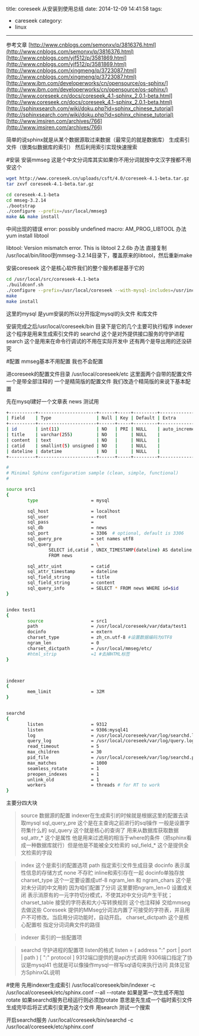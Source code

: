 title: coreseek 从安装到使用总结
date: 2014-12-09 14:41:58
tags:
- careseek
category:
- linux
---
参考文章
[http://www.cnblogs.com/semonxv/p/3816376.html](http://www.cnblogs.com/semonxv/p/3816376.html)
[http://www.cnblogs.com/yjf512/p/3581869.html](http://www.cnblogs.com/yjf512/p/3581869.html)
[http://www.cnblogs.com/xingmeng/p/3723087.html](http://www.cnblogs.com/xingmeng/p/3723087.html)
[http://www.ibm.com/developerworks/cn/opensource/os-sphinx/](http://www.ibm.com/developerworks/cn/opensource/os-sphinx/)
[http://www.coreseek.cn/docs/coreseek_4.1-sphinx_2.0.1-beta.html](http://www.coreseek.cn/docs/coreseek_4.1-sphinx_2.0.1-beta.html)
[http://sphinxsearch.com/wiki/doku.php?id=sphinx_chinese_tutorial](http://sphinxsearch.com/wiki/doku.php?id=sphinx_chinese_tutorial)
[http://www.imsiren.com/archives/766](http://www.imsiren.com/archives/766)

简单的说sphinx就是从某个数据源取过来数据（最常见的就是数据库） 生成索引文件（很类似数据库的索引） 然后利用索引实现快速搜索 

#安装
安装mmseg 这是个中文分词库其实如果你不用分词就按中文汉字搜都不用安这个
```bash
wget http://www.coreseek.cn/uploads/csft/4.0/coreseek-4.1-beta.tar.gz
tar zxvf coreseek-4.1-beta.tar.gz

cd coreseek-4.1-beta
cd mmseg-3.2.14
./bootstrap
./configure --prefix=/usr/local/mmseg3
make && make install
```
中间出现的错误
error: possibly undefined macro: AM_PROG_LIBTOOL
办法 
yum install libtool

libtool: Version mismatch error.  This is libtool 2.2.6b
办法
直接复制 /usr/local/bin/litool到mmseg-3.2.14目录下，覆盖原来的libtool，然后重新make


安装coreseek 这个是核心软件我们的整个服务都是基于它的
```bash
cd /usr/local/src/coreseek-4.1-beta
./buildconf.sh
./configure --prefix=/usr/local/coreseek --with-mysql-includes=/usr/include/mysql/ --with-mysql-libs=/usr/lib64/mysql/ --with-mmseg=/usr/local/mmseg/ --with-mmseg-includes=/usr/local/mmseg/include/mmseg/ --with-mmseg-libs=/usr/local/mmseg/lib/
make
make install
```
这里的mysql 是yum安装的所以分开指定mysql的头文件 和库文件

安装完成之后/usr/local/coreseek/bin 目录下是它的几个主要可执行程序
indexer 这个程序是用来生成索引文件的
searchd 这个是对外提供接口服务的守护进程
search  这个是用来在命令行调试的不用在实际开发中
还有两个是导出用的还没研究

#配置
mmseg基本不用配置 我也不会配置

进coreseek的配置文件目录 
/usr/local/coreseek/etc
这里面两个自带的配置文件 一个是带全部注释的 一个是精简版的配置文件
我们改造个精简版的来说下基本配置

先在mysql建好一个文章表 news 测试用
```bash
+----------+----------------------+------+-----+---------+----------------+
| Field    | Type                 | Null | Key | Default | Extra          |
+----------+----------------------+------+-----+---------+----------------+
| id       | int(11)              | NO   | PRI | NULL    | auto_increment |
| title    | varchar(255)         | NO   |     | NULL    |                |
| content  | text                 | NO   |     | NULL    |                |
| catid    | smallint(5) unsigned | NO   |     | NULL    |                |
| dateline | datetime             | NO   |     | NULL    |                |
+----------+----------------------+------+-----+---------+----------------+

```
```bash
#
# Minimal Sphinx configuration sample (clean, simple, functional)
#

source src1
{
        type                    = mysql

        sql_host                = localhost
        sql_user                = root
        sql_pass                =
        sql_db                  = news
        sql_port                = 3306  # optional, default is 3306
        sql_query_pre           = set names utf8
        sql_query               = \
                SELECT id,catid , UNIX_TIMESTAMP(dateline) AS dateline, title, content \
                FROM news

        sql_attr_uint           = catid
        sql_attr_timestamp      = dateline
        sql_field_string        = title
        sql_field_string        = content
        sql_query_info          = SELECT * FROM news WHERE id=$id
}


index test1
{
        source                  = src1
        path                    = /usr/local/coreseek/var/data/test1
        docinfo                 = extern
        charset_type            = zh_cn.utf-8 #设置数据编码为UTF8
        ngram_len               = 0
        charset_dictpath        = /usr/local/mmseg/etc/
        #html_strip             =1 #去掉HTML标签
}



indexer
{
        mem_limit               = 32M
}


searchd
{
        listen                  = 9312
        listen                  = 9306:mysql41
        log                     = /usr/local/coreseek/var/log/searchd.log
        query_log               = /usr/local/coreseek/var/log/query.log
        read_timeout            = 5
        max_children            = 30
        pid_file                = /usr/local/coreseek/var/log/searchd.pid
        max_matches             = 1000
        seamless_rotate         = 1
        preopen_indexes         = 1
        unlink_old              = 1
        workers                 = threads # for RT to work
}

```

主要分四大块
>source
数据源的配置 indexer在生成索引的时候就是根据这里的配置去读取mysql
sql_query_pre 这个是在主查询之前进行的sql操作 一般是设置字符集什么的
sql_query 这个就是核心的查询了 用来从数据库获取数据
sql_attr_* 这个是属性 他是用来过滤用的相当于where的条件（把sphinx看成一种数据库就行）但是他是不能被全文检索的
sql_field_* 这个是提供全文检索的字段 

>index
这个是索引的配置选项
path 指定索引文件生成目录
docinfo 表示属性信息的存储方式 none 不存贮 inline和索引存在一起 docinfo单独存放
charset_type 这个一定要设置成utf-8
ngram_len 和 ngram_chars 这个是对未分词的中文用的 因为咱们配置了分词 这里要把ngram_len=0 设置成关闭 表示消原有的一元字符切分模式，不使其对中文分词产生干扰；
charset_table 接受的字符表和大小写转换规则 这个也注释掉 交给mmseg去做这些 Coreseek 提供的MMseg分词法内置了可接受的字符表，并且用户不可修改。当启用分词功能时，自动开启。
charset_dictpath 这个是核心配置啦 指定分词词典文件的路径

>indexer
索引的一些配置项

>searchd
守护进程的配置项
listen的格式 listen = ( address ":" port | port | path ) [ ":" protocol ]
9312端口提供的是api方式调用
9306端口指定了协议是mysql41 也就是可以像操作mysql一样写sql语句来执行访问 具体见官方SphinxQL说明

#使用
先用indexer生成索引
 /usr/local/coreseek/bin/indexer -c /usr/local/coreseek/etc/sphinx.conf --all --rotate
 如果是第一次生成不用加rotate 如果searchd服务已经运行则必须加rotate 意思是先生成一个临时索引文件 生成完毕后将正式索引变更为这个文件
用search 测试一个搜索


开启searchd服务
/usr/local/coreseek/bin/searchd -c /usr/local/coreseek/etc/sphinx.conf
